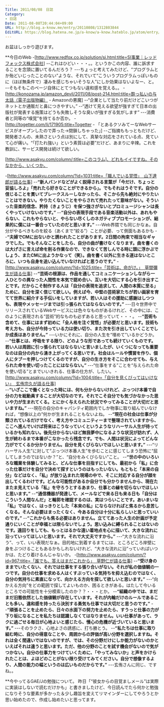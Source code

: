 ```yaml
---
Title: 2011/08/08　日誌
Category:
- 日誌
Date: 2011-08-08T20:44:04+09:00
URL: http://blog.a-know.me/entry/20110808/1312803844
EditURL: https://blog.hatena.ne.jp/a-know/a-know.hateblo.jp/atom/entry/12921228815727979513
---
```



お盆はしっかり遊びます。


**今日のWeb
-[http://www.redfox.co.jp/solution/si.html:title=SI事業｜レッドフォックス株式会社]
--これはひどい・・・。。というかこの内容、誰に訴求することを念頭に置いてるんだろう？
---ちょっと考えてみたけど、“プログラムとか殆どいじったことのない”ような、それでいて“こういうプログラムっぽいものに（ほぼ無条件で）凄みを感じちゃいそうな人”にしか効果はないよなー、と。
--そもそもこのページ自体にとてつもない違和感を覚える。。
-[http://konozama.jp/amazon_devil/2011/08/post-214.html:title=酔っ払いの与太話（電子出版物編） - Amazonの悪魔]
--“企業として当たり前だけどこいつがネットとか通販だと鼻につきやすい。”
--“透けて見える欲望が強すぎて日本の出版社が発表する施策はどうも失敗しそうな臭いが強すぎる気がします”
---消費者と同等の“嗅覚”を持てるか否か。
-[http://togetter.com/li/171905:title=Togetter - 「とあるクソみてーなWebサービスがオープンしたので弄った→閉鎖しちゃった」]
--ご指摘ももっともだけど、開発者さんの、未熟さという点は別にして、真摯な対応をされている点、見ていて心が痛い。“「打たれ強い」という素質は必要”だけど、あまりに辛辣。これを教訓に、サービス開発は続けて欲しい。


[http://www.asakyu.com/column/:title=このコラム]、どれもイイですね。そのなかから、いくつか。


-[http://www.asakyu.com/column/?id=1031:title=「職人でいる覚悟」　山下達郎が語る仕事]
--<span class="deco" style="font-weight:bold;">“新人バンドなどがよく説得される言葉が「今だけ、ちょっと妥協しろよ」「売れたら好きなことができるから」。でもそれはうそです。自分の信じることを貫いてブレークスルーしなかったら、そこから先も絶対にやりたいことはできない。やりたくないことをやらされて売れたって意味がない。そういった音楽的信念、矜持（きょうじ）を保つ強さがないとプロミュージシャンは長くやっていけないのです。”</span>
--<span class="deco" style="font-weight:bold;">“自分の表現手段である音楽活動以外は、あれもやらない、これもやらないと、やらない尽くしのネガティブプロモーションが、結果的に僕には一番合っていたのだと思います。”</span>
---Web界隈でも同じかなぁ。自分がやるべきものを絞る（あくまで“絞る”）ことが必要、って側面もあるかも
--<span class="deco" style="font-weight:bold;">“夫婦でCMに出ないかと誘われたことがあります。2日間の拘束で相当なギャラでした。でもそんなことをしたら、自分の曲が書けなくなります。曲を書くのは大げさに言えば命を削る作業なので、できなくて苦しんでる時に頭に浮かぶでしょう、またCMに出ようかなって（笑）。曲を書く以外に生きる道はないところに、いつも自身を追い込んでいなければと思うのです。”</span>
-[http://www.asakyu.com/column/?id=1025:title=「芸術は、命がけ。」　草間彌生が語る仕事]
--<span class="deco" style="font-weight:bold;">“芸術の根源は、作品を通してコミュニケーションしながら一人ひとりの異なった人間性を本気で認め合い、互いを大切にする心を引き出すことです。だからこそ制作する人は「自分の表現を追求して、人間の本質に至る」ために、自分を深く信じて欲しい。例えば今、中堅の芸術家たちが若い画家を育てて世界に紹介する手伝いをしていますが、若い人はその援助に感謝はしつつも、表現やメッセージまでは引っ張られてはならないのです。”</span>
---日々世界中でリリースされているWebサービスには色々なものがあるけれど、その中には、このように表現される“芸術”的なものも必ずあると思っていて・・・。
--<span class="deco" style="font-weight:bold;">“芸術も含めて、仕事にはまず初めに「全人格を注ぐ覚悟」が必要だと思います。技術も考え方も、自分が今持っている力は使い切り、また次を引き出していくことでしか成長はありません。”</span>
---いかにそれに、自分の人生を“埋めて”いるかどうか。
--<span class="deco" style="font-weight:bold;">“仕事とは、呼吸をする限り、どのような形であっても続けていくものです。若い人は周囲に引っ張られてはならないと言いましたが、いくつになっても重要なのは自分の内から湧き上がってくる思いです。社会はルールや慣習を作り、個人にタブーを押しつけてくるのですが、自分の生き方をそこに合わせても、与えられた命を使い切ったことにはならない。”</span>
---“仕事をする”ことを“与えられた命を使い切る”とまでいいきれる、仕事の仕方が、したい。
-[http://www.asakyu.com/column/?id=1004:title=「自分を見くびってはいけない」　玄侑宗久が語る仕事]	
--<span class="deco" style="font-weight:bold;">“いざここで働くとなった時には、何も分からないけれど、ぶっつけ本番で自分の力を総動員することが大切なのです。それでこそ自分でも気づかなかった思いや力が生まれてくる。とにかく与えられた状況でやってみることが大切だと思いますね。”</span>
---現在の自分のキャパシティ範囲内でしか物事に取り組んでいなければ，“想像以上の”何かが生まれることもないよね。
--<span class="deco" style="font-weight:bold;">“現在の社会は仕事が分類されているだけでなく、考え方やコミュニティーまで整理されていますから、ここへ進んでいけば将来はこうなっていくというようなリハーサル人生が待っているかも知れない。後先分からないほど無我夢中になるような状況が訪れず、人生が終わるまで本番がこなかったら残念です。でも、人間は状況によってどんな力がでてくるか分かりません。自分を見くびらないでほしいと思います。”</span>
---“リハーサル人生”に対して“ぶっつけ本番人生”を歩むことに感じてしまう恐怖に“屈してしまうのではないか？”と、“自分をみくびらない”こと。
--<span class="deco" style="font-weight:bold;">“世の中のいろいろな職業を体験してみると、どんな仕事を目指すにしても、最初から「私」に合った仕事だけを自分で決めて探すというのはもったいない。もともと「本来の自分」などはなく、「私」が放り込まれた現場の中で、そこに対応する自分が顔を出してくるわけです。どんな可能性があるか自分でも分かりませんから、現在たまたま見えている「私」を守ろうとするあまり、仕事との縁を切らないでほしいと思います。”</span>
--<span class="deco" style="font-weight:bold;">“通信機器が発達して、メールなどで来る日も来る日も「自分はこういう人間なんだ」と輪郭を確認するのは、実はつらいことです。あいまいな「私」ではなく、はっきりとした「本来の私」にならなければと焦るから息苦しくなる。そんな必要はまったくなく、今ある自分は十分に私らしいと思っていいのです。”</span>
--<span class="deco" style="font-weight:bold;">“これからも焦る必要はありません。立ててあった人生の計画が予定通りにいくことが幸福とは限らないでしょう。思い込みに縛られることはないのです。遠回りをしても、もっとはるかな遠い着地点を心に描いて、大きな流れに沿っていってほしいと思います。それで大丈夫ですから。”</span>
---“大きな流れに沿う”、って、いい表現だなぁ。目的地に到着するまでには、ところどころ岸壁に身をぶつけることもあるかもしれないけれど、“大きな流れに沿”っていればいつかは、たどり着けるんじゃないか。
-[http://www.asakyu.com/column/?id=967:title=「誰でも、答えはまだこれから」　草野仁が語る仕事]
--<span class="deco" style="font-weight:bold;">“受け身のままでいたくない、それでは仕事をする張り合いがない。それが私の価値観の一つです。自分の仕事を求める人はくすぶっている気持ちを抑え込むのではなく、自分の気持ちに素直になって、向かえる方向を探して欲しいと思います。”</span>
---“向かえる方向”をどの範囲で探してよいものか、困るときがある。はたして今いるところでの可能性を十分模索したのか？？・・・とか。
--<span class="deco" style="font-weight:bold;">“組織の中では、まだまだ旧態依然とした価値観が存在しています。それが内輪だけのルールであることも多い。違和感を持ったら決別する勇気も仕事では大切だと思うのです。”</span>
--<span class="deco" style="font-weight:bold;">“頑張ることを止めたら、日々の水面下の努力を止めたら、すうっと仕事の力が下り坂になることを私たちは認識しなくてはなりません。いい仕事があって、ラクに過ごせる毎日が心地よいと感じたら、慢心の危機が近づいていると思います。”</span>
---そのラクさ、心地よさの誘惑に、打ち勝とう。
--<span class="deco" style="font-weight:bold;">“私たちは仕事に取り組む時に、自分の得意なことや、周囲からの評価が高い分野を選択しますね。それは全く間違いではないのですが、では、その分野だけにしか能力がないのかといえばそれは違うと思います。ただ、他の分野のことを試す機会がないので気がつかない。自分の仕事力をつけていくために、「やってみないか」と声をかけられたことは、よほどのことがない限り受けてみてください。自分で想像するより、人間の能力の幅というのは広いものだからです。”</span>
---玄侑さんに同じ、ですね。。



**今やってるGAE/Jの勉強について。
昨日「“彼女からの目覚ましメール”は実際に実装はしないで読むだけかも」と書きましたけど、今日読んでたら何かと勉強になりそうな要素が多かった＆少し趣旨を変えてリマインダーにしてやろうとか思い始めたので、作成し始めたいと思ってます。
